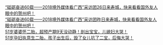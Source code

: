   
[“砥砺奋进60载——2018境外媒体看广西”采访团26日来寿城，快来看看国外友人眼中的贺州吧！](http://www.dianyue.me/archives/101/ku81gynvmk842km4/)  
[“砥砺奋进60载——2018境外媒体看广西”采访团昨日来寿城，快来看看国外友人眼中的贺州吧！](http://www.dianyue.me/archives/765/e1aquk4ya73aj0xz/)  
[51岁婆婆怀二胎，超预产期9天没动静！剖出宝宝，儿媳妇大哭！](http://www.dianyue.me/archives/210/0hahwthyxwu0imyf/)  
[51岁孕妇执意生二胎，孩子出生后，毁了女儿坑了二宝，后悔大哭！](http://www.dianyue.me/archives/299/lv0mucumfg32qgp6/)